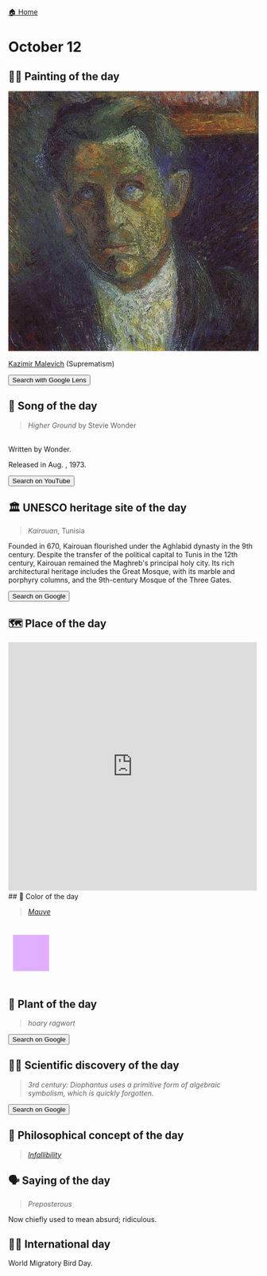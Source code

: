 
[🏠 Home](../../index.md)

# October 12

## 🧑‍🎨 Painting of the day

<img width="600" src="../img/Kazimir_Malevich_5.jpg">

[Kazimir Malevich](http://en.wikipedia.org/wiki/Kazimir_Malevich) (Suprematism)

<button class="btn btn-success"
onclick=" window.open('https://lens.google.com/uploadbyurl?url=https://iretes.github.io/one-a-day/data/img/Kazimir_Malevich_5.jpg','_blank')">
Search with Google Lens
</button>

## 🎼 Song of the day

> *Higher Ground*
by Stevie Wonder

<br />Written by Wonder.

Released in Aug. , 1973.

<button class="btn btn-success"
onclick=" window.open('http://www.youtube.com/search?q=Higher Ground by Stevie Wonder','_blank')">
Search on YouTube
</button>

## 🏛️ UNESCO heritage site of the day

> *Kairouan*, Tunisia

<p>Founded in 670, Kairouan flourished under the Aghlabid dynasty in the 9th century. Despite the transfer of the political capital to Tunis in the 12th century, Kairouan remained the Maghreb's principal holy city. Its rich architectural heritage includes the Great Mosque, with its marble and porphyry columns, and the 9th-century Mosque of the Three Gates.</p>

<button class="btn btn-success"
onclick=" window.open('http://www.google.com/search?q=Kairouan','_blank')">
Search on Google
</button>

## 🗺️ Place of the day

<iframe
src="https://www.mapcrunch.com"
name="mapcrunch"
width="500"
height="500"
allowTransparency="true"
scrolling="no"
frameborder="0"
>
</iframe>
## 🎨 Color of the day

> *[Mauve](https://en.wikipedia.org/wiki/Mauve)*

<div style="color:#E0B0FF; font-size: 100px;">&#9632;</div>

## 🌿 Plant of the day

> *hoary ragwort*

<button class="btn btn-success"
onclick=" window.open('http://www.google.com/search?q=hoary ragwort','_blank')">
Search on Google
</button>

## 🧑‍🔬 Scientific discovery of the day

> *3rd century: Diophantus uses a primitive form of algebraic symbolism, which is quickly forgotten.*

<button class="btn btn-success"
onclick=" window.open('http://www.google.com/search?q=3rd century: Diophantus uses a primitive form of algebraic symbolism, which is quickly forgotten.','_blank')"> 
Search on Google
</button>

## 💭 Philosophical concept of the day

> *[Infallibility](https://en.wikipedia.org/wiki/Infallibility)*

## 🗣️ Saying of the day

> *Preposterous*

Now chiefly used to mean absurd; ridiculous. 

## 🏳️‍🌈 International day

World Migratory Bird Day.